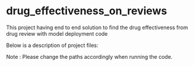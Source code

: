 # drug_effectiveness_on_reviews
This project having end to end solution to find the drug effectiveness from drug review with model deployment code

Below is a description of project files:


Note : Please change the paths accordingly when running the code.
